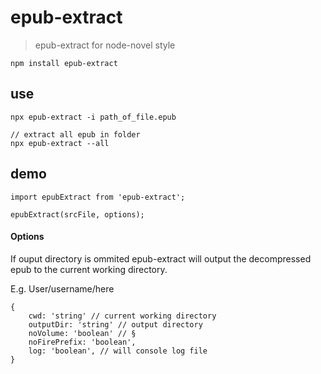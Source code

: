 # epub-extract

> epub-extract for node-novel style

`npm install epub-extract`

## use

```
npx epub-extract -i path_of_file.epub

// extract all epub in folder
npx epub-extract --all
```

## demo

```
import epubExtract from 'epub-extract';

epubExtract(srcFile, options);
```

#### Options

If ouput directory is ommited epub-extract will output the decompressed epub to the current working directory. 

E.g. User/username/here

``` 
{
    cwd: 'string' // current working directory
    outputDir: 'string' // output directory
    noVolume: 'boolean' // §
    noFirePrefix: 'boolean',
    log: 'boolean', // will console log file
}
```